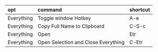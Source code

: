 |opt|command|shortcut|
|:-|:-|:-|
|Everything|Toggle window Hotkey|A-e|
|Everything|Copy Full Name to Clipboard|C-S-c|
|Everything|Open|Etr|
|Everything|Open Selection and Close Everything|C-Etr|